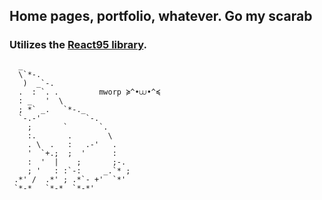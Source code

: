 ## Home pages, portfolio, whatever. Go my scarab
### Utilizes the [React95 library](https://github.com/React95/React95).

```
  _                        
  \`*-.                    
   )  _`-.                 
  .  : `. .         mworp ≽^•⩊•^≼       
  : _   '  \               
  ; *` _.   `*-._          
  `-.-'          `-.       
    ;       `       `.     
    :.       .        \    
    . \  .   :   .-'   .   
    '  `+.;  ;  '      :   
    :  '  |    ;       ;-. 
    ; '   : :`-:     _.`* ;
 .*' /  .*' ; .*`- +'  `*' 
 `*-*   `*-*  `*-*'       

```
